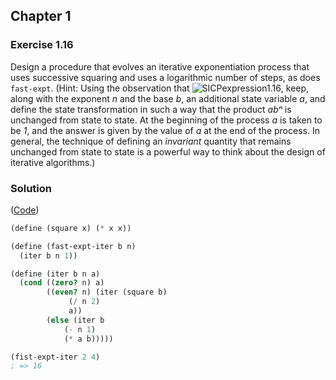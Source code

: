 ## Chapter 1

### Exercise 1.16

Design a procedure that evolves an iterative exponentiation process that uses successive squaring and uses a logarithmic number of steps, as does `fast-expt`. (Hint: Using the observation that ![SICPexpression1.16](https://i.ibb.co/Ht9DvQ4/SICPexpression1-16.jpg "SICPexpression1.16"), keep, along with the exponent _n_ and the base _b_, an additional state variable _a_, and define the state transformation in such a way that the product _abⁿ_ is unchanged from state to state. At the beginning of the process _a_ is taken to be *1*, and the answer is given by the value of _a_ at the end of the process. In general, the technique of defining an _invariant_ quantity that remains unchanged from state to state is a powerful way to think about the design of iterative algorithms.)

### Solution

([Code](../../src/Chapter%201/Exercise20%1.16.scm))

```scheme
(define (square x) (* x x))

(define (fast-expt-iter b n)
  (iter b n 1))

(define (iter b n a)
  (cond ((zero? n) a)
        ((even? n) (iter (square b)
			 (/ n 2)
			 a))
        (else (iter b
		    (- n 1)
		    (* a b)))))

(fist-expt-iter 2 4)
; => 16
```

